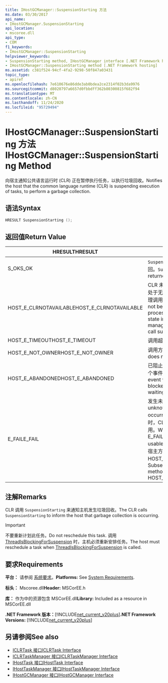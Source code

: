```yaml
---
title: IHostGCManager::SuspensionStarting 方法
ms.date: 03/30/2017
api_name:
- IHostGCManager.SuspensionStarting
api_location:
- mscoree.dll
api_type:
- COM
f1_keywords:
- IHostGCManager::SuspensionStarting
helpviewer_keywords:
- SuspensionStarting method, IHostGCManager interface [.NET Framework hosting]
- IHostGCManager::SuspensionStarting method [.NET Framework hosting]
ms.assetid: c381f524-94cf-4fa2-9298-50f847a03431
topic_type:
- apiref
ms.openlocfilehash: 7e610676e86dde3ab0bdea2ce2314f02b3da9976
ms.sourcegitcommit: d8020797a6657d0fbbdff362b80300815f682f94
ms.translationtype: MT
ms.contentlocale: zh-CN
ms.lasthandoff: 11/24/2020
ms.locfileid: "95729494"
---
```

# <a name="ihostgcmanagersuspensionstarting-method"></a><span data-ttu-id="06406-102">IHostGCManager::SuspensionStarting 方法</span><span class="sxs-lookup"><span data-stu-id="06406-102">IHostGCManager::SuspensionStarting Method</span></span>

<span data-ttu-id="06406-103">向宿主通知公共语言运行时 (CLR) 正在暂停执行任务，以执行垃圾回收。</span><span class="sxs-lookup"><span data-stu-id="06406-103">Notifies the host that the common language runtime (CLR) is suspending execution of tasks, to perform a garbage collection.</span></span>  
  
## <a name="syntax"></a><span data-ttu-id="06406-104">语法</span><span class="sxs-lookup"><span data-stu-id="06406-104">Syntax</span></span>  
  
```cpp  
HRESULT SuspensionStarting ();  
```  
  
## <a name="return-value"></a><span data-ttu-id="06406-105">返回值</span><span class="sxs-lookup"><span data-stu-id="06406-105">Return Value</span></span>  
  
|<span data-ttu-id="06406-106">HRESULT</span><span class="sxs-lookup"><span data-stu-id="06406-106">HRESULT</span></span>|<span data-ttu-id="06406-107">说明</span><span class="sxs-lookup"><span data-stu-id="06406-107">Description</span></span>|  
|-------------|-----------------|  
|<span data-ttu-id="06406-108">S_OK</span><span class="sxs-lookup"><span data-stu-id="06406-108">S_OK</span></span>|<span data-ttu-id="06406-109">`SuspensionStarting` 已成功返回。</span><span class="sxs-lookup"><span data-stu-id="06406-109">`SuspensionStarting` returned successfully.</span></span>|  
|<span data-ttu-id="06406-110">HOST_E_CLRNOTAVAILABLE</span><span class="sxs-lookup"><span data-stu-id="06406-110">HOST_E_CLRNOTAVAILABLE</span></span>|<span data-ttu-id="06406-111">CLR 未加载到进程中，或 CLR 处于无法运行托管代码或成功处理调用的状态。</span><span class="sxs-lookup"><span data-stu-id="06406-111">The CLR has not been loaded into a process, or the CLR is in a state in which it cannot run managed code or process the call successfully.</span></span>|  
|<span data-ttu-id="06406-112">HOST_E_TIMEOUT</span><span class="sxs-lookup"><span data-stu-id="06406-112">HOST_E_TIMEOUT</span></span>|<span data-ttu-id="06406-113">调用超时。</span><span class="sxs-lookup"><span data-stu-id="06406-113">The call timed out.</span></span>|  
|<span data-ttu-id="06406-114">HOST_E_NOT_OWNER</span><span class="sxs-lookup"><span data-stu-id="06406-114">HOST_E_NOT_OWNER</span></span>|<span data-ttu-id="06406-115">调用方不拥有该锁。</span><span class="sxs-lookup"><span data-stu-id="06406-115">The caller does not own the lock.</span></span>|  
|<span data-ttu-id="06406-116">HOST_E_ABANDONED</span><span class="sxs-lookup"><span data-stu-id="06406-116">HOST_E_ABANDONED</span></span>|<span data-ttu-id="06406-117">已阻止的线程或纤程正在等待某个事件时，该事件被取消。</span><span class="sxs-lookup"><span data-stu-id="06406-117">An event was canceled while a blocked thread or fiber was waiting on it.</span></span>|  
|<span data-ttu-id="06406-118">E_FAIL</span><span class="sxs-lookup"><span data-stu-id="06406-118">E_FAIL</span></span>|<span data-ttu-id="06406-119">发生未知的灾难性故障。</span><span class="sxs-lookup"><span data-stu-id="06406-119">An unknown catastrophic failure occurred.</span></span> <span data-ttu-id="06406-120">当方法返回 E_FAIL 时，CLR 在该进程内将不再可用。</span><span class="sxs-lookup"><span data-stu-id="06406-120">When a method returns E_FAIL, the CLR is no longer usable within the process.</span></span> <span data-ttu-id="06406-121">对宿主方法的后续调用会返回 HOST_E_CLRNOTAVAILABLE。</span><span class="sxs-lookup"><span data-stu-id="06406-121">Subsequent calls to hosting methods return HOST_E_CLRNOTAVAILABLE.</span></span>|  
  
## <a name="remarks"></a><span data-ttu-id="06406-122">注解</span><span class="sxs-lookup"><span data-stu-id="06406-122">Remarks</span></span>  

 <span data-ttu-id="06406-123">CLR 调用 `SuspensionStarting` 来通知主机发生垃圾回收。</span><span class="sxs-lookup"><span data-stu-id="06406-123">The CLR calls `SuspensionStarting` to inform the host that garbage collection is occurring.</span></span>  
  
> [!IMPORTANT]
> <span data-ttu-id="06406-124">不要重新计划此任务。</span><span class="sxs-lookup"><span data-stu-id="06406-124">Do not reschedule this task.</span></span> <span data-ttu-id="06406-125">调用 [ThreadIsBlockingForSuspension](ihostgcmanager-threadisblockingforsuspension-method.md) 时，主机必须重新安排任务。</span><span class="sxs-lookup"><span data-stu-id="06406-125">The host must reschedule a task when [ThreadIsBlockingForSuspension](ihostgcmanager-threadisblockingforsuspension-method.md) is called.</span></span>  
  
## <a name="requirements"></a><span data-ttu-id="06406-126">要求</span><span class="sxs-lookup"><span data-stu-id="06406-126">Requirements</span></span>  

 <span data-ttu-id="06406-127">**平台：** 请参阅 [系统要求](../../get-started/system-requirements.md)。</span><span class="sxs-lookup"><span data-stu-id="06406-127">**Platforms:** See [System Requirements](../../get-started/system-requirements.md).</span></span>  
  
 <span data-ttu-id="06406-128">**标头：** Mscoree.dll</span><span class="sxs-lookup"><span data-stu-id="06406-128">**Header:** MSCorEE.h</span></span>  
  
 <span data-ttu-id="06406-129">**库：** 作为中的资源包含 MSCorEE.dll</span><span class="sxs-lookup"><span data-stu-id="06406-129">**Library:** Included as a resource in MSCorEE.dll</span></span>  
  
 <span data-ttu-id="06406-130">**.NET Framework 版本：**[!INCLUDE[net_current_v20plus](../../../../includes/net-current-v20plus-md.md)]</span><span class="sxs-lookup"><span data-stu-id="06406-130">**.NET Framework Versions:** [!INCLUDE[net_current_v20plus](../../../../includes/net-current-v20plus-md.md)]</span></span>  
  
## <a name="see-also"></a><span data-ttu-id="06406-131">另请参阅</span><span class="sxs-lookup"><span data-stu-id="06406-131">See also</span></span>

- [<span data-ttu-id="06406-132">ICLRTask 接口</span><span class="sxs-lookup"><span data-stu-id="06406-132">ICLRTask Interface</span></span>](iclrtask-interface.md)
- [<span data-ttu-id="06406-133">ICLRTaskManager 接口</span><span class="sxs-lookup"><span data-stu-id="06406-133">ICLRTaskManager Interface</span></span>](iclrtaskmanager-interface.md)
- [<span data-ttu-id="06406-134">IHostTask 接口</span><span class="sxs-lookup"><span data-stu-id="06406-134">IHostTask Interface</span></span>](ihosttask-interface.md)
- [<span data-ttu-id="06406-135">IHostTaskManager 接口</span><span class="sxs-lookup"><span data-stu-id="06406-135">IHostTaskManager Interface</span></span>](ihosttaskmanager-interface.md)
- [<span data-ttu-id="06406-136">IHostGCManager 接口</span><span class="sxs-lookup"><span data-stu-id="06406-136">IHostGCManager Interface</span></span>](ihostgcmanager-interface.md)
